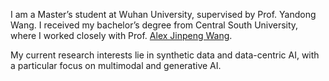I am a Master’s student at Wuhan University, supervised by Prof. Yandong Wang. I received my bachelor’s degree from Central South University, where I worked closely with Prof. [Alex Jinpeng Wang](https://fingerrec.github.io/). 

My current research interests lie in synthetic data and data-centric AI, with a particular focus on multimodal and generative AI.


